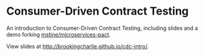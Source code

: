 # Consumer-Driven Contract Testing

An introduction to Consumer-Driven Contract Testing, including slides and a demo
forking [mstine/microservices-pact](https://github.com/mstine/microservices-pact).

View slides at <http://brookingcharlie.github.io/cdc-intro/>.
